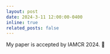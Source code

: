 ```yaml
---
layout: post
date: 2024-3-11 12:00:00-0400
inline: true
related_posts: false
---
```


My paper is accepted by IAMCR 2024. 🎉